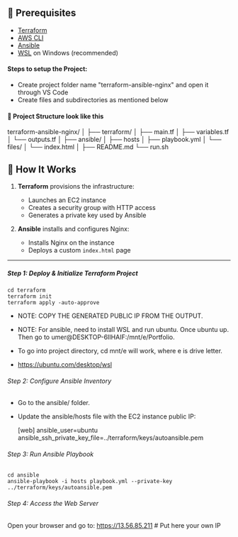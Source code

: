 ## 🚀 Prerequisites

- [Terraform](https://developer.hashicorp.com/terraform/downloads)
- [AWS CLI](https://docs.aws.amazon.com/cli/latest/userguide/getting-started-install.html)
- [Ansible](https://docs.ansible.com/ansible/latest/installation_guide/intro_installation.html)
- [WSL](https://learn.microsoft.com/en-us/windows/wsl/install) on Windows (recommended)



#### Steps to setup the Project:

- Create project folder name "terraform-ansible-nginx" and open it through VS Code
- Create files and subdirectories as mentioned below

#### 📁 Project Structure look like this
terraform-ansible-nginx/
│
├── terraform/
│   ├── main.tf
│   ├── variables.tf
│   └── outputs.tf
│
├── ansible/
│   ├── hosts
│   ├── playbook.yml
│   └── files/
│       └── index.html
│
├── README.md
└── run.sh



## 🔧 How It Works

1. **Terraform** provisions the infrastructure:
   - Launches an EC2 instance
   - Creates a security group with HTTP access
   - Generates a private key used by Ansible

2. **Ansible** installs and configures Nginx:
   - Installs Nginx on the instance
   - Deploys a custom `index.html` page

---

##### Step 1: Deploy & Initialize Terraform Project
    cd terraform
    terraform init
    terraform apply -auto-approve

- NOTE: COPY THE GENERATED PUBLIC IP FROM THE OUTPUT.


- NOTE: For ansible, need to install WSL and run ubuntu. Once ubuntu up. Then go to umer@DESKTOP-6IIHAIF:/mnt/e/Portfolio.
- To go into project directory, cd mnt/e will work, where e is drive letter.
- https://ubuntu.com/desktop/wsl


######  Step 2: Configure Ansible Inventory
- Go to the ansible/ folder.
- Update the ansible/hosts file with the EC2 instance public IP:


    [web]
    <your-ec2-public-ip> ansible_user=ubuntu ansible_ssh_private_key_file=../terraform/keys/autoansible.pem
    

###### Step 3: Run Ansible Playbook


    cd ansible
    ansible-playbook -i hosts playbook.yml --private-key ../terraform/keys/autoansible.pem


###### Step 4: Access the Web Server
Open your browser and go to:
https://13.56.85.211 # Put here your own IP
